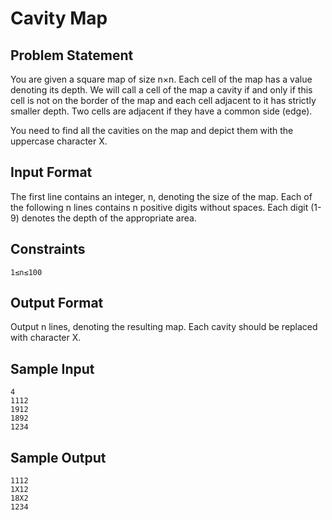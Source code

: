 # Cavity Map

## Problem Statement

You are given a square map of size n×n. Each cell of the map has a value denoting its depth. We will call a cell of the map a cavity if and only if this cell is not on the border of the map and each cell adjacent to it has strictly smaller depth. Two cells are adjacent if they have a common side (edge).

You need to find all the cavities on the map and depict them with the uppercase character X.

## Input Format

The first line contains an integer, n, denoting the size of the map. Each of the following n lines contains n positive digits without spaces. Each digit (1-9) denotes the depth of the appropriate area.

## Constraints
```
1≤n≤100
```
## Output Format

Output n lines, denoting the resulting map. Each cavity should be replaced with character X.

## Sample Input
```
4
1112
1912
1892
1234
```
## Sample Output
```
1112
1X12
18X2
1234
```
